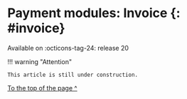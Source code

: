 # Payment modules: Invoice {: #invoice}

Available on :octicons-tag-24: release 20

!!! warning "Attention"

    This article is still under construction.


[To the top of the page ^](#invoice)